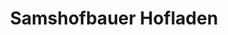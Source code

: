 ---
title: "Samshofbauer Hofladen"
url: /neumarkt-am-wallersee/samshofbauer-hofladen/
shop: Hofladen
---